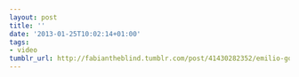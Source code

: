 ```yaml
---
layout: post
title: ''
date: '2013-01-25T10:02:14+01:00'
tags:
- video
tumblr_url: http://fabiantheblind.tumblr.com/post/41430282352/emilio-gomariz-saz
---
```

